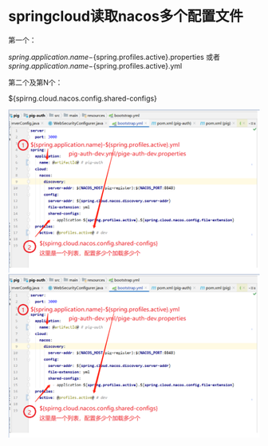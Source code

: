 # springcloud读取nacos多个配置文件

第一个：

${spring.application.name}-${spring.profiles.active}.properties  或者 ${spring.application.name}-${spring.profiles.active}.yml

第二个及第N个：

${spirng.cloud.nacos.config.shared-configs}

![image-20210928100901750](picture/image-20210928100901750.png)
![image-20210928100901751](https://github.com/jiaxinGong/Java-Notes/blob/master/docs/markdown/picture/image-20210928100901750.png)

